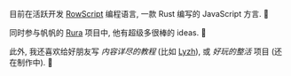 目前在活跃开发 [RowScript] 编程语言, 一款 Rust 编写的 JavaScript 方言. 👷

同时参与帆帆的 [Rura] 项目中, 他有超级多很棒的 ideas. 🤩

此外, 我还喜欢给好朋友写 *内容详尽的教程* (比如 [Lyzh]), 或 *好玩的整活* 项目 (还在制作中). 🧸

[RowScript]: https://github.com/rowscript/rowscript

[Rura]: https://github.com/SchrodingerZhu/rura

[Lyzh]: https://github.com/anqurvanillapy/lyzh
